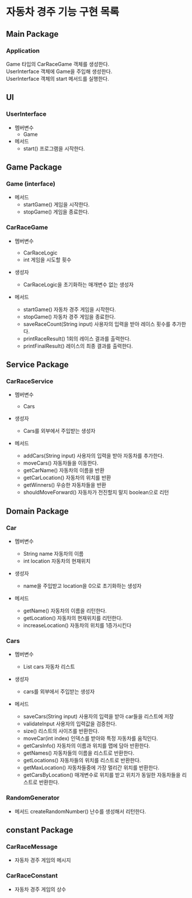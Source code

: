 # 자동차 경주 기능 구현 목록

## Main Package

### Application
Game 타입의 CarRaceGame 객체를 생성한다.<br>
UserInterface 객체에 Game을 주입해 생성한다.<br>
UserInterface 객체의 start 메서드를 실행한다.

## UI

### UserInterface
- 멤버변수
  - Game
- 메서드
  - start() 프로그램을 시작한다.

## Game Package

### Game (interface)
- 메서드
  - startGame() 게임을 시작한다.
  - stopGame() 게임을 종료한다.

### CarRaceGame
- 멤버변수
  - CarRaceLogic
  - int 게임을 시도할 횟수

- 생성자
  - CarRaceLogic을 초기화하는 매개변수 없는 생성자
  
- 메서드
  - startGame() 자동차 경주 게임을 시작한다.
  - stopGame() 자동차 경주 게임을 종료한다.
  - saveRaceCount(String input) 사용자의 입력을 받아 레이스 횟수를 추가한다.
  - printRaceResult() 1회의 레이스 결과를 출력한다.
  - printFinalResult() 레이스의 최종 결과를 출력한다.

## Service Package

### CarRaceService
- 멤버변수
  - Cars

- 생성자
  - Cars를 외부에서 주입받는 생성자

- 메서드
  - addCars(String input) 사용자의 입력을 받아 자동차를 추가한다.
  - moveCars() 자동차들을 이동한다.
  - getCarName() 자동차의 이름을 반환
  - getCarLocation() 자동차의 위치를 반환
  - getWinners() 우승한 자동차들을 반환
  - shouldMoveForward() 자동차가 전진할지 말지 boolean으로 리턴


## Domain Package
### Car
- 멤버변수
  - String name 자동차의 이름
  - int location 자동차의 현재위치

- 생성자
  - name을 주입받고 location을 0으로 초기화하는 생성자

- 메서드
  - getName() 자동차의 이름을 리턴한다.
  - getLocation() 자동차의 현재위치를 리턴한다.
  - increaseLocation() 자동차의 위치를 1증가시킨다

### Cars
- 멤버변수
  - List<Car> cars 자동차 리스트

- 생성자
  - cars를 외부에서 주입받는 생성자

- 메서드
  - saveCars(String input) 사용자의 입력을 받아 car들을 리스트에 저장
  - validateInput 사용자의 입력값을 검증한다.
  - size() 리스트의 사이즈를 반환한다.
  - moveCar(int index) 인덱스를 받아와 특정 자동차를 움직인다.
  - getCarsInfo() 자동차의 이름과 위치를 맵에 담아 반환한다.
  - getNames() 자동차들의 이름을 리스트로 반환한다.
  - getLocations() 자동차들의 위치를 리스트로 반환한다.
  - getMaxLocation() 자동차들중에 가장 멀리간 위치를 반환한다.
  - getCarsByLocation() 매개변수로 위치를 받고 위치가 동일한 자동차들을 리스트로 반환한다.

### RandomGenerator
- 메서드
  createRandomNumber() 난수를 생성해서 리턴한다.

## constant Package

### CarRaceMessage
- 자동차 경주 게임의 메시지

### CarRaceConstant
- 자동차 경주 게임의 상수